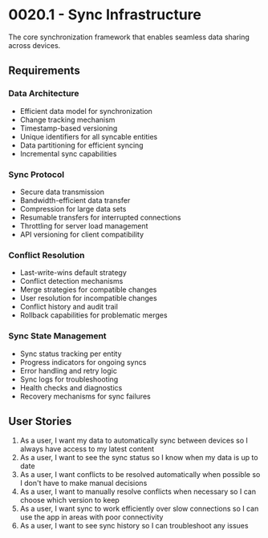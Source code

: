 # 0020.1 - Sync Infrastructure

The core synchronization framework that enables seamless data sharing across devices.

## Requirements

### Data Architecture
- Efficient data model for synchronization
- Change tracking mechanism
- Timestamp-based versioning
- Unique identifiers for all syncable entities
- Data partitioning for efficient syncing
- Incremental sync capabilities

### Sync Protocol
- Secure data transmission
- Bandwidth-efficient data transfer
- Compression for large data sets
- Resumable transfers for interrupted connections
- Throttling for server load management
- API versioning for client compatibility

### Conflict Resolution
- Last-write-wins default strategy
- Conflict detection mechanisms
- Merge strategies for compatible changes
- User resolution for incompatible changes
- Conflict history and audit trail
- Rollback capabilities for problematic merges

### Sync State Management
- Sync status tracking per entity
- Progress indicators for ongoing syncs
- Error handling and retry logic
- Sync logs for troubleshooting
- Health checks and diagnostics
- Recovery mechanisms for sync failures

## User Stories

1. As a user, I want my data to automatically sync between devices so I always have access to my latest content
2. As a user, I want to see the sync status so I know when my data is up to date
3. As a user, I want conflicts to be resolved automatically when possible so I don't have to make manual decisions
4. As a user, I want to manually resolve conflicts when necessary so I can choose which version to keep
5. As a user, I want sync to work efficiently over slow connections so I can use the app in areas with poor connectivity
6. As a user, I want to see sync history so I can troubleshoot any issues
